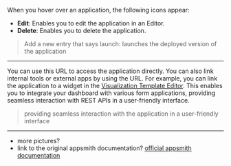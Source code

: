 When you hover over an application, the following icons appear:

- **Edit**: Enables you to edit the application in an Editor.
- **Delete**: Enables you to delete the application.
> Add a new entry that says launch: launches the deployed version of the application

---
You can use this URL to access the application directly. You can also link internal tools or external apps by using the URL. For example, you can link the application to a widget in the [Visualization Template Editor](https://docs.dev.apps.yokogawa.build/en/3__Reference-Material/34__Dashboard/Dashboard/visualizing-data/visualization-widgets/Dashboard-Editor#linking-dashboards/). This enables you to integrate your dashboard with various form applications, providing seamless interaction with REST APIs in a user-friendly interface.
> providing seamless interaction with the application in a user-friendly interface

---
- more pictures?
- link to the original appsmith documentation? [official appsmith documentation](https://docs.appsmith.com/build-apps/overview)